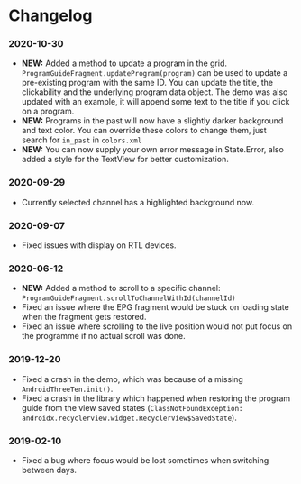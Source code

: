 # Changelog

### 2020-10-30

* __NEW:__ Added a method to update a program in the grid. `ProgramGuideFragment.updateProgram(program)` can be used to update a pre-existing program with the same ID. You can update the title, the clickability and the underlying program data object. The demo was also updated with an example, it will append some text to the title if you click on a program.
* __NEW:__ Programs in the past will now have a slightly darker background and text color. You can override these colors to change them, just search for `in_past` in `colors.xml`
* __NEW:__ You can now supply your own error message in State.Error, also added a style for the TextView for better customization.

### 2020-09-29

* Currently selected channel has a highlighted background now.

### 2020-09-07

* Fixed issues with display on RTL devices.

### 2020-06-12

* __NEW:__ Added a method to scroll to a specific channel: `ProgramGuideFragment.scrollToChannelWithId(channelId)`
* Fixed an issue where the EPG fragment would be stuck on loading state when the fragment gets restored.
* Fixed an issue where scrolling to the live position would not put focus on the programme if no actual scroll was done.

### 2019-12-20

* Fixed a crash in the demo, which was because of a missing `AndroidThreeTen.init()`.
* Fixed a crash in the library which happened when restoring the program guide from the view saved states (`ClassNotFoundException: androidx.recyclerview.widget.RecyclerView$SavedState`).

### 2019-02-10

* Fixed a bug where focus would be lost sometimes when switching between days.